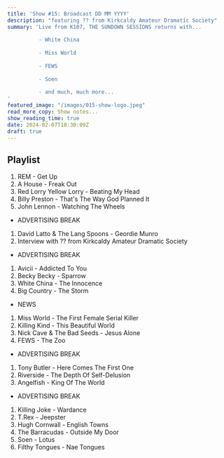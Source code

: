 ```yaml
---
title: 'Show #15: Broadcast DD MM YYYY'
description: "featuring ?? from Kirkcaldy Amateur Dramatic Society"
summary: 'Live from K107, THE SUNDOWN SESSIONS returns with...
 
          - White China
                    
          - Miss World
          
          - FEWS
          
          - Soen
          
          - and much, much more...
'
featured_image: "/images/015-show-logo.jpeg"
read_more_copy: Show notes...
show_reading_time: true
date: 2024-02-07T18:30:09Z
draft: true
---
```


## Playlist

1. REM - Get Up
2. A House - Freak Out
3. Red Lorry Yellow Lorry - Beating My Head
4. Billy Preston - That's The Way God Planned It
5. John Lennon - Watching The Wheels

- ADVERTISING BREAK

1. David Latto & The Lang Spoons - Geordie Munro
2. Interview with ?? from Kirkcaldy Amateur Dramatic Society

- ADVERTISING BREAK

1. Avicii - Addicted To You
2. Becky Becky - Sparrow
3. White China - The Innocence
4. Big Country - The Storm

- NEWS

1. Miss World - The First Female Serial Killer
2. Killing Kind - This Beautiful World
3. Nick Cave & The Bad Seeds - Jesus Alone
4. FEWS - The Zoo

- ADVERTISING BREAK

1. Tony Butler - Here Comes The First One
2. Riverside - The Depth Of Self-Delusion
3. Angelfish - King Of The World

- ADVERTISING BREAK

1. Killing Joke - Wardance
2. T.Rex - Jeepster
3. Hugh Cornwall - English Towns
4. The Barracudas - Outside My Door
5. Soen - Lotus
6. Filthy Tongues - Nae Tongues 
